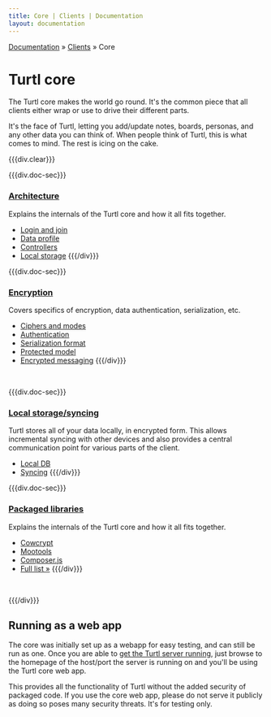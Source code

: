 ```yaml
---
title: Core | Clients | Documentation
layout: documentation
---
```


<div class="breadcrumb">
    <a href="/docs">Documentation</a> &raquo;
    <a href="/docs/clients/index">Clients</a> &raquo;
    Core
</div>


# Turtl core

The Turtl core makes the world go round. It's the common piece that all clients
either wrap or use to drive their different parts. 

It's the face of Turtl, letting you add/update notes, boards, personas, and any
other data you can think of. When people think of Turtl, this is what comes to
mind. The rest is icing on the cake.

{{{div.clear}}}

{{{div.doc-sec}}}
### [Architecture](/docs/clients/core/architecture)
Explains the internals of the Turtl core and how it all fits together.

- [Login and join](/docs/clients/core/architecture#login-and-join)
- [Data profile](/docs/clients/core/architecture#data-profile)
- [Controllers](/docs/clients/core/architecture#controllers)
- [Local storage](/docs/clients/core/architecture#local-storage)
{{{/div}}}

{{{div.doc-sec}}}
### [Encryption](/docs/clients/core/encryption)
Covers specifics of encryption, data authentication, serialization, etc.

- [Ciphers and modes](/docs/clients/core/encryption#ciphers-and-modes)
- [Authentication](/docs/clients/core/encryption#authentication)
- [Serialization format](/docs/clients/core/encryption#serialization-format)
- [Protected model](/docs/clients/core/encryption#protected-model)
- [Encrypted messaging](/docs/clients/core/encryption#encrypted-messaging)
{{{/div}}}

<div class="clearMe">&nbsp;</div>

{{{div.doc-sec}}}
### [Local storage/syncing](/docs/clients/core/local_db)
Turtl stores all of your data locally, in encrypted form. This allows
incremental syncing with other devices and also provides a central communication
point for various parts of the client.

- [Local DB](/docs/clients/core/local_db#local-db)
- [Syncing](/docs/clients/core/architecture#local-storage)
{{{/div}}}

{{{div.doc-sec}}}
### [Packaged libraries](/docs/clients/core/libraries)
Explains the internals of the Turtl core and how it all fits together.

- [Cowcrypt](/docs/clients/core/libraries#cowcrypt)
- [Mootools](/docs/clients/core/libraries#mootools)
- [Composer.js](/docs/clients/core/libraries#composer-js)
- [Full list &raquo;](/docs/clients/core/libraries)
{{{/div}}}

<div class="clearMe">&nbsp;</div>

{{{/div}}}

## Running as a web app
The core was initially set up as a webapp for easy testing, and can still be run
as one. Once you are able to [get the Turtl server running](/docs/server/running),
just browse to the homepage of the host/port the server is running on and you'll
be using the Turtl core web app.

This provides all the functionality of Turtl without the added security of
packaged code. If you use the core web app, please do not serve it publicly as
doing so poses many security threats. It's for testing only.

